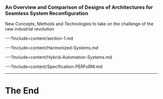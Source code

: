 ### An Overview and Comparison of Designs of Architectures for Seamless System Reconfiguration
New Concepts, Methods and Technologies to take on the challenge of the new industrial revolution

---?include=content/section-1.md

---?include=content/Harmonized-Systems.md

---?include=content/Hybrid-Automation-Systems.md

---?include=content/Specification-PERFoRM.md

---
# The End
